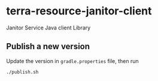 # terra-resource-janitor-client
Janitor Service Java client Library
## Publish a new version
Update the version in `gradle.properties` file, then run
```
./publish.sh
```